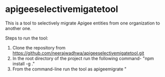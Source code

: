 # apigeeselectivemigatetool
This is a tool to selectively migrate Apigee entities from one organization to another one.


Steps to run the tool:
1) Clone the repository from  https://github.com/neerajwadhwa/apigeeselectivemigatetool.git
2) In the root directory of the project run the following command-  "npm install -g ."
3) From the command-line run the tool as apigeemigrate <command-name>"
